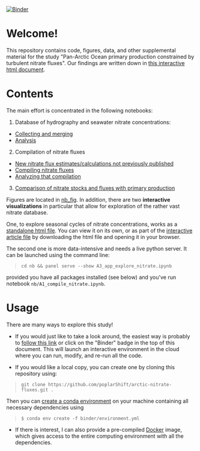 [![Binder](https://mybinder.org/badge_logo.svg)](https://mybinder.org/v2/gh/poplarShift/arctic-nitrate-fluxes/master)

# Welcome!

This repository contains code, figures, data, and other supplemental material for the study "Pan-Arctic Ocean primary production constrained by turbulent nitrate fluxes". Our findings are written down in [this interactive html document](paper/paper_interactive.html).

# Contents

The main effort is concentrated in the following notebooks:
1. Database of hydrography and seawater nitrate concentrations:
  - [Collecting and merging](nb/A1_compile_nitrate.ipynb)
  - [Analysis](nb/A2_analyze_nitrate.ipynb)
2. Compilation of nitrate fluxes
  - [New nitrate flux estimates/calculations not previously published](nb/B0_new_estimates.ipynb)
  - [Compiling nitrate fluxes](nb/B1_compile_fluxes.ipynb)
  - [Analyzing that compilation](nb/B2_analyze_fluxes.ipynb)
3. [Comparison of nitrate stocks and fluxes with primary production](nb/C_primary_production.ipynb)

Figures are located in [nb_fig](nb_fig). In addition, there are two **interactive visualizations** in particular that allow for exploration of the rather vast nitrate database.

One, to explore seasonal cycles of nitrate concentrations, works as a [standalone html file](nb_fig/FIGURE_NO3-COMP_chart_seasonal_cycle.html). You can view it on its own, or as part of the [interactive article file](paper/paper_interactive.html) by downloading the html file and opening it in your browser.

The second one is more data-intensive and needs a live python server. It can be launched using the command line:
> `cd nb && panel serve --show A3_app_explore_nitrate.ipynb`

provided you have all packages installed (see below) and you've run notebook `nb/A1_compile_nitrate.ipynb`.

# Usage

There are many ways to explore this study!

- If you would just like to take a look around, the easiest way is probably to [follow this link](https://mybinder.org/v2/gh/poplarShift/arctic-nitrate-fluxes/master) or click on the "Binder" badge in the top of this document. This will launch an interactive environment in the cloud where you can run, modify, and re-run all the code.

- If you would like a local copy, you can create one by cloning this repository using:
> `git clone https://github.com/poplarShift/arctic-nitrate-fluxes.git .`

Then you can [create a conda environment](https://conda.io/projects/conda/en/latest/user-guide/tasks/manage-environments.html) on your machine containing all necessary dependencies using
> `$ conda env create -f binder/environment.yml`

- If there is interest, I can also provide a pre-compiled [Docker](https://www.docker.com) image, which gives access to the entire computing environment with all the dependencies.
